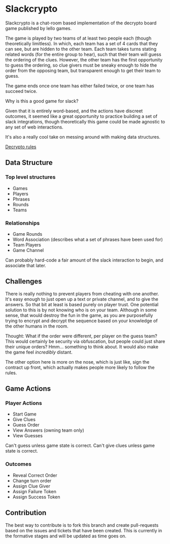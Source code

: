 # Slackcrypto

Slackcrypto is a chat-room based implementation of the decrypto board game published by Iello games.

The game is played by two teams of at least two people each (though theoretically limitless).  In which, each team has a set of 4 cards that they can see, but are hidden to the other team.  Each team takes turns stating related words (for the entire group to hear), such that their team will guess the ordering of the clues.  However, the other team has the first opportunity to guess the ordering, so clue givers must be sneaky enough to hide the order from the opposing team, but transparent enough to get their team to guess. 

The game ends once one team has either failed twice, or one team has succeed twice.  

Why is this a good game for slack? 

Given that it is entirely word-based, and the actions have discreet outcomes, it seemed like a great opportunity to practice building a set of slack integrations, though theoretically this game could be made agnostic to any set of web interactions.

It's also a really cool take on messing around with making data structures.  

[Decrypto rules](https://boardgamegeek.com/filepage/156950/english-rules)


## Data Structure

### Top level structures
- Games
- Players
- Phrases
- Rounds
- Teams

### Relationships
- Game Rounds
- Word Association (describes what a set of phrases have been used for) 
- Team Players
- Game Channel

Can probably hard-code a fair amount of the slack interaction to begin, and associate that later.  

## Challenges

There is really nothing to prevent players from cheating with one another.  It's easy enough to just open up a text or private channel, and to give the answers.  So that bit at least is based purely on player trust.  One potential solution to this is by not knowing who is on your team.  Although in some sense, that would destroy the fun in the game, as you are purposefully trying to encrypt and decrypt the sequence based on your knowledge of the other humans in the room.

Thought: What if the order were different, per player on the guess team? This would certainly be security via obfuscation, but people could just share their unique orders?  Hmm... something to think about.  It would also make the game feel *incredibly* distant. 

The other option here is more on the nose, which is just like, sign the contract up front, which actually makes people more likely to follow the rules. 

## Game Actions

### Player Actions

- Start Game
- Give Clues
- Guess Order
- View Answers (owning team only)
- View Guesses 

Can't guess unless game state is correct.  Can't give clues unless game state is correct.  

### Outcomes

- Reveal Correct Order
- Change turn order
- Assign Clue Giver
- Assign Failure Token
- Assign Success Token 

## Contribution

The best way to contribute is to fork this branch and create pull-requests based on the issues and tickets that have been created.  This is currently in the formative stages and will be updated as time goes on. 
